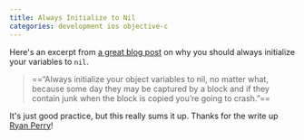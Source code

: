 ```yaml
---
title: Always Initialize to Nil
categories: development ios objective-c
---
```


Here's an excerpt from [a great blog post](http://ryfar.com/post/12591151308/initialize) on why you should always initialize your variables to `nil`.

> ==“Always initialize your object variables to nil, no matter what, because some day they may be captured by a block and if they contain junk when the block is copied you’re going to crash.”==

It's just good practice, but this really sums it up. Thanks for the write up [Ryan Perry](http://twitter.com/ryfar)!
